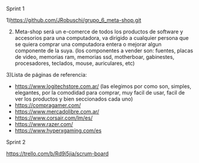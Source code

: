 Sprint 1

1)https://github.com/JRobuschi/grupo_6_meta-shop.git

2) Meta-shop será un e-comerce de todos los productos de software y accesorios para una computadora, va dirigido a cualquier persona que se quiera comprar una computadora entera o mejorar algun componente de la suya. (los componentes a vender son: fuentes, placas de video, memorias ram, memorias ssd, motherboar, gabinestes, procesadores, teclados, mouse, auriculares, etc) 

3)Lista de páginas de referencia: 
- https://www.logitechstore.com.ar/ (las elegimos por como son, simples, elegantes, por la comodidad para comprar, muy facil de usar, facil de ver los productos y bien seccionados cada uno)
- https://compragamer.com/ 
- https://www.mercadolibre.com.ar/ 
- https://www.corsair.com/lm/es/
- https://www.razer.com/
- https://www.hyperxgaming.com/es

Sprint 2

https://trello.com/b/Rd9i5jia/scrum-board
